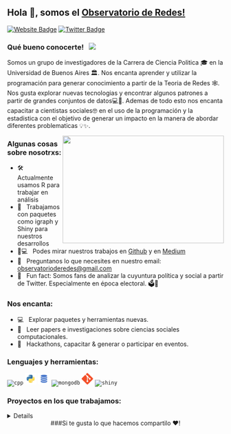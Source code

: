 <!--
**Observatorio-de-Redes/Observatorio-de-Redes** is a ✨ _special_ ✨ repository because its `README.md` (this file) appears on your GitHub profile.

-->

## Hola 👋, somos el [Observatorio de Redes!](https://github.com/Observatorio-de-Redes/)

[![Website Badge](https://img.shields.io/badge/Website-3b5998?style=flat-square&logo=google-chrome&logoColor=white)](https://medium.com/@O_de_R)
[![Twitter Badge](https://img.shields.io/badge/-Twitter-00acee?style=flat-square&logo=Twitter&logoColor=white)](https://twitter.com/O_de_R)


### Qué bueno conocerte! &nbsp; ![](https://visitor-badge.glitch.me/badge?page_id=Observatorio-de-Redes.Observatorio-de-Redes&style=flat-square&color=0088cc)

Somos un grupo de investigadores de la Carrera de Ciencia Politica 🎓 en la Universidad de Buenos Aires 🏛. Nos encanta aprender y utilizar la programación para generar conocimiento a partir de la Teoria de Redes 🕸. Nos gusta explorar nuevas tecnologias y encontrar algunos patrones a partir de grandes conjuntos de datos💻🧪. Ademas de todo esto nos encanta capacitar a cientistas sociales🤓 en el uso de la programación y la estadistica con el objetivo de generar un impacto en la manera de abordar diferentes problematicas 💡✨.

<img align="right" height="250" width="375" alt="" src="https://raw.githubusercontent.com/iampavangandhi/iampavangandhi/master/gifs/coder.gif" />


### Algunas cosas sobre nosotrxs:

- 🛠 &nbsp; Actualmente usamos R para trabajar en análisis <br/> 
- 🚀 &nbsp; Trabajamos con paquetes como igraph y Shiny para nuestros desarrollos 
- 👨💻 &nbsp; Podes mirar nuestros trabajos en [Github](https://github.com/Observatorio-de-Redes) y en [Medium](https://medium.com/@O_de_R)
- 💬 &nbsp; Preguntanos lo que necesites en nuestro email: observatorioderedes@gmail.com
- 👾 &nbsp; Fun fact: Somos fans de analizar la cuyuntura política y social a partir de Twitter. Especialmente en época electoral. 🗳🥰


### Nos encanta:

- 💻 &nbsp; Explorar paquetes y herramientas nuevas.
- 📰 &nbsp; Leer papers e investigaciones sobre ciencias sociales computacionales.
- 🍕 &nbsp; Hackathons, capacitar & generar o participar en eventos.


### Lenguajes y herramientas:

<code><img height="27" src="https://new.library.arizona.edu/sites/default/files/styles/featured_image/public/featured_media/rprogramming.png?itok=tW_Lc4a8" alt="cpp"></code>
<code><img height="27" src="https://raw.githubusercontent.com/github/explore/80688e429a7d4ef2fca1e82350fe8e3517d3494d/topics/python/python.png" alt="python"></code>
<code><img height="27" src="https://raw.githubusercontent.com/github/explore/80688e429a7d4ef2fca1e82350fe8e3517d3494d/topics/sql/sql.png" alt="sql"></code>
<code><img height="27" src="https://encrypted-tbn0.gstatic.com/images?q=tbn%3AANd9GcSTTzPAw-55ssm1Im594xYZ9eRQu2JylrkYLg&usqp=CAU" alt="mongodb"></code>
<code><img height="27" src="https://raw.githubusercontent.com/devicons/devicon/master/icons/git/git-original.svg" alt="git"></code>
<code><img height="27" src="https://blog.efpsa.org/wp-content/uploads/2019/04/pic1.png" alt="shiny"></code>

<!--
<code><img height="25" src="https://raw.githubusercontent.com/github/explore/80688e429a7d4ef2fca1e82350fe8e3517d3494d/topics/sass/sass.png" alt="sass"></code>
-->

### Proyectos en los que trabajamos:
<details>
 <table>
    <thead align="center">
      <tr border: none;>
        <td><b>💻 Projects</b></td>
        <td><b>🔬 Language</b></td>
        <td><b>🔧 Tools</b></td>
        <td><b>💜 Colaboradores </b></td>
      </tr>
    </thead>
      <tr>
	 <td><a align="center" href="https://github.com/Observatorio-de-Redes/politicxs-en-twitter"><b> 👨‍👩‍💼 Politicxs en Twitter</b></a></td>
        <td><img align="center" height="50" alt="Language" src="https://new.library.arizona.edu/sites/default/files/styles/featured_image/public/featured_media/rprogramming.png?itok=tW_Lc4a8"/>
        <td><img align="center" height="50"  alt="Tools" src="https://blog.efpsa.org/wp-content/uploads/2019/04/pic1.png"/>
        <td><img align="center" height="50" alt="Colaboradores" src="https://github.com/Observatorio-de-Redes/politicxs-en-twitter/raw/main/ShinyApp/www/ODERE.png"/>
      </tr>
      <tr>
        <td><a  align="center" href="https://github.com/Observatorio-de-Redes/usuariosdudosaprocedencia"><b>🤖 Usuarios de Dudosa Procedencia</b></a></td>
        <td><img align="center"  height="50"  align="center"  alt="Language" src="https://new.library.arizona.edu/sites/default/files/styles/featured_image/public/featured_media/rprogramming.png?itok=tW_Lc4a8"/>
        <td><img align="center" height="50"  align="center"  alt="Tools" src="https://github.com/mkearney/tweetbotornot/blob/master/man/figures/logo.png?raw=true"/>
        <td><img align="center" height="50" align="center"  alt="Colaboradores" src="https://github.com/Observatorio-de-Redes/usuariosdudosaprocedencia/raw/main/users_dudosos.png"/>
      </tr>
   </table>
  <br />
</details>

<div align="center">
###Si te gusta lo que hacemos compartilo ❤️!
</div>

